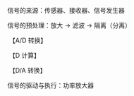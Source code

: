 信号的来源：传感器、接收器、信号发生器

信号的预处理：放大 -> 滤波 -> 隔离（分离） 

​            【A/D 转换】 

​            【D 计算】

​            【D/A 转换】

信号的驱动与执行：功率放大器  